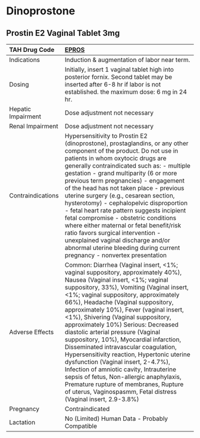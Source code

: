 # Dinoprostone

## Prostin E2 Vaginal Tablet 3mg

| TAH Drug Code      | [EPROS](https://www.tahsda.org.tw/drugs/hissearch.php?drug_code=EPROS)                                                                                                                                                                                                                                                                                                                                                                                                                                                                                                                                                                                                                                                                                                            |
|:-------------------|:----------------------------------------------------------------------------------------------------------------------------------------------------------------------------------------------------------------------------------------------------------------------------------------------------------------------------------------------------------------------------------------------------------------------------------------------------------------------------------------------------------------------------------------------------------------------------------------------------------------------------------------------------------------------------------------------------------------------------------------------------------------------------------|
| Indications        | Induction & augmentation of labor near term.                                                                                                                                                                                                                                                                                                                                                                                                                                                                                                                                                                                                                                                                                                                                      |
| Dosing             | Initially, insert 1 vaginal tablet high into posterior fornix. Second tablet may be inserted after 6-8 hr if labor is not established. the maximum dose: 6 mg in 24 hr.                                                                                                                                                                                                                                                                                                                                                                                                                                                                                                                                                                                                           |
| Hepatic Impairment | Dose adjustment not necessary                                                                                                                                                                                                                                                                                                                                                                                                                                                                                                                                                                                                                                                                                                                                                     |
| Renal Impairment   | Dose adjustment not necessary                                                                                                                                                                                                                                                                                                                                                                                                                                                                                                                                                                                                                                                                                                                                                     |
| Contraindications  | Hypersensitivity to Prostin E2 (dinoprostone), prostaglandins, or any other component of the product. Do not use in patients in whom oxytocic drugs are generally contraindicated such as: - multiple gestation - grand multiparity (6 or more previous term pregnancies) - engagement of the head has not taken place - previous uterine surgery (e.g., cesarean section, hysterotomy) - cephalopelvic disproportion - fetal heart rate pattern suggests incipient fetal compromise - obstetric conditions where either maternal or fetal benefit/risk ratio favors surgical intervention - unexplained vaginal discharge and/or abnormal uterine bleeding during current pregnancy - nonvertex presentation                                                                     |
| Adverse Effects    | Common: Diarrhea (Vaginal insert, <1%; vaginal suppository, approximately 40%), Nausea (Vaginal insert, <1%; vaginal suppository, 33%), Vomiting (Vaginal insert, <1%; vaginal suppository, approximately 66%), Headache (Vaginal suppository, approximately 10%), Fever (vaginal insert, <1%), Shivering (Vaginal suppository, approximately 10%) Serious: Decreased diastolic arterial pressure (Vaginal suppository, 10%), Myocardial infarction, Disseminated intravascular coagulation, Hypersensitivity reaction, Hypertonic uterine dysfunction (Vaginal insert, 2-4.7%), Infection of amniotic cavity, Intrauterine sepsis of fetus, Non-allergic anaphylaxis, Premature rupture of membranes, Rupture of uterus, Vaginospasmm, Fetal distress (Vaginal insert, 2.9-3.8%) |
| Pregnancy          | Contraindicated                                                                                                                                                                                                                                                                                                                                                                                                                                                                                                                                                                                                                                                                                                                                                                   |
| Lactation          | No (Limited) Human Data - Probably Compatible                                                                                                                                                                                                                                                                                                                                                                                                                                                                                                                                                                                                                                                                                                                                     |

